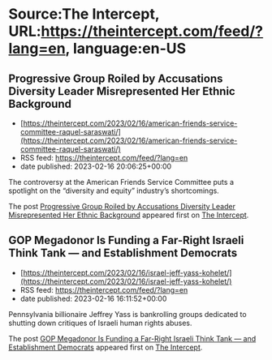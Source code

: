 # Source:The Intercept, URL:https://theintercept.com/feed/?lang=en, language:en-US

## Progressive Group Roiled by Accusations Diversity Leader Misrepresented Her Ethnic Background
 - [https://theintercept.com/2023/02/16/american-friends-service-committee-raquel-saraswati/](https://theintercept.com/2023/02/16/american-friends-service-committee-raquel-saraswati/)
 - RSS feed: https://theintercept.com/feed/?lang=en
 - date published: 2023-02-16 20:06:25+00:00

<p>The controversy at the American Friends Service Committee puts a spotlight on the “diversity and equity” industry’s shortcomings.</p>
<p>The post <a href="https://theintercept.com/2023/02/16/american-friends-service-committee-raquel-saraswati/" rel="nofollow">Progressive Group Roiled by Accusations Diversity Leader Misrepresented Her Ethnic Background</a> appeared first on <a href="https://theintercept.com" rel="nofollow">The Intercept</a>.</p>

## GOP Megadonor Is Funding a Far-Right Israeli Think Tank — and Establishment Democrats
 - [https://theintercept.com/2023/02/16/israel-jeff-yass-kohelet/](https://theintercept.com/2023/02/16/israel-jeff-yass-kohelet/)
 - RSS feed: https://theintercept.com/feed/?lang=en
 - date published: 2023-02-16 16:11:52+00:00

<p>Pennsylvania billionaire Jeffrey Yass is bankrolling groups dedicated to shutting down critiques of Israeli human rights abuses.</p>
<p>The post <a href="https://theintercept.com/2023/02/16/israel-jeff-yass-kohelet/" rel="nofollow">GOP Megadonor Is Funding a Far-Right Israeli Think Tank — and Establishment Democrats</a> appeared first on <a href="https://theintercept.com" rel="nofollow">The Intercept</a>.</p>


